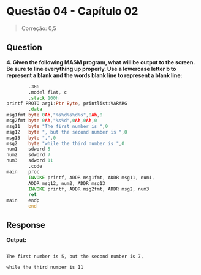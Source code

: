 # Questão 04 - Capítulo 02

> Correção: 0,5

## Question

**<p>4. Given the following MASM program, what will be output to the screen. Be sure to line everything up properly. Use a lowercase letter b to represent a blank and the words blank line to represent a blank line:</p>**

```asm
        .386
        .model flat, c
        .stack 100h
printf PROTO arg1:Ptr Byte, printlist:VARARG
        .data
msg1fmt byte 0Ah,"%s%d%s%d%s",0Ah,0
msg2fmt byte 0Ah,"%s%d",0Ah,0Ah,0
msg11   byte "The first number is ",0
msg12   byte ", but the second number is ",0
msg13   byte ",",0
msg2    byte "while the third number is ",0
num1    sdword 5
num2    sdword 7
num3    sdword 11
        .code
main    proc
        INVOKE printf, ADDR msg1fmt, ADDR msg11, num1,
        ADDR msg12, num2, ADDR msg13
        INVOKE printf, ADDR msg2fmt, ADDR msg2, num3
        ret
main    endp
        end
```

## Response

**Output:**
```

The first number is 5, but the second number is 7,

while the third number is 11

```
